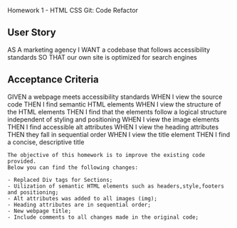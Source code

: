 Homework 1 - HTML CSS Git: Code Refactor

## User Story
AS A marketing agency
I WANT a codebase that follows accessibility standards
SO THAT our own site is optimized for search engines

## Acceptance Criteria
GIVEN a webpage meets accessibility standards
WHEN I view the source code
THEN I find semantic HTML elements
WHEN I view the structure of the HTML elements
THEN I find that the elements follow a logical structure independent of styling and positioning
WHEN I view the image elements
THEN I find accessible alt attributes
WHEN I view the heading attributes
THEN they fall in sequential order
WHEN I view the title element
THEN I find a concise, descriptive title

```
The objective of this homework is to improve the existing code provided. 
Below you can find the following changes:

- Replaced Div tags for Sections;
- Uilization of semantic HTML elements such as headers,style,footers and positioning;
- Alt attributes was added to all images (img);
- Heading attributes are in sequential order;
- New webpage title;
- Include comments to all changes made in the original code;
